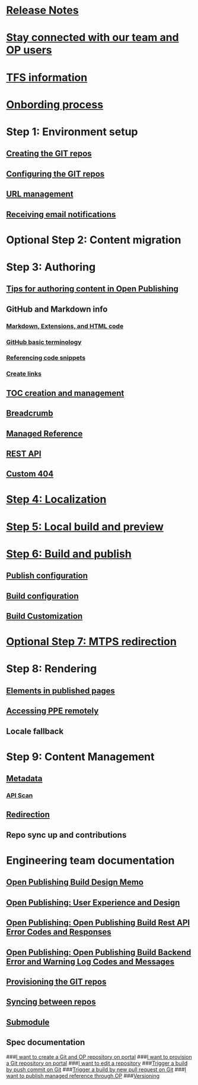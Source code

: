 # [Release Notes](ReleaseNotes.md)
# [Stay connected with our team and OP users](connect.md)
# [TFS information](TFS.md)
# [Onbording process](Onboarding-steps.md)


# Step 1: Environment setup
## [Creating the GIT repos](partnerdocs/repo-creation.md)
## [Configuring the GIT repos](partnerdocs/repo-config.md)
## [URL management](partnerdocs/URL-management.md)
## [Receiving email notifications](partnerdocs/receiving-email-notifications.md)

# Optional Step 2: Content migration

# Step 3: Authoring
## [Tips for authoring content in Open Publishing](partnerdocs/authoring.md) 

## GitHub and Markdown info
### [Markdown, Extensions, and HTML code](partnerdocs/GFM.md)
### [GitHub basic terminology](partnerdocs/GitHub-terminology.md)
### [Referencing code snippets](partnerdocs/codesnippets.md)
### [Create links](partnerdocs/Create-links-in-OPS.md)

## [TOC creation and management](partnerdocs/TOC-management.md)
## [Breadcrumb](partnerdocs/breadcrumb.md)
## [Managed Reference](partnerdocs/managed-reference.md)
## [REST API](partnerdocs/REST_API_Support.md)
## [Custom 404](404.md)

# [Step 4: Localization](partnerdocs/localization.md)

# [Step 5: Local build and preview](partnerdocs/local-build-and-preview.md)

# [Step 6: Build and publish](partnerdocs/publish.md)
## [Publish configuration](partnerdocs/publish-configuration.md)
## [Build configuration](partnerdocs/build-configuration.md)
## [Build Customization](partnerdocs/build-customization.md)

# [Optional Step 7: MTPS redirection](partnerdocs/paveover-MTPS-content.md)

# Step 8: Rendering
## [Elements in published pages](partnerdocs/publishedpages.md)
## [Accessing PPE remotely](partnerdocs/access-PPE-remotely.md)
## Locale fallback 

# Step 9: Content Management
## [Metadata](partnerdocs/metadata.md)
### [API Scan](partnerdocs/apiscan.md)

## [Redirection](partnerdocs/OPredirection.md)

## Repo sync up and contributions

# Engineering team documentation
## [Open Publishing Build Design Memo](engdocs/open_publish_design.md)
## [Open Publishing: User Experience and Design](engdocs/open_publish_uxad.md)
## [Open Publishing: Open Publishing Build Rest API Error Codes and Responses](engdocs/open_publish_build_rest_api_error_codes_responses.md)
## [Open Publishing: Open Publishing Build Backend Error and Warning Log Codes and Messages](engdocs/open_publish_build_backend_error_and_warning_log_codes_and_messages.md)
## [Provisioning the GIT repos](engdocs/repo-provision.md)
## [Syncing between repos](engdocs/syncing-repos.md)
## [Submodule](engdocs/submodule.md)


## Spec documentation
###[I want to create a Git and OP repository on portal](specdocs/NewRepo.md)
###[I want to provision a Git repository on portal](specdocs/ProvisionRepo.md)
###[I want to edit a repository](specdocs/UpdateDocset.md)
###[Trigger a build by push commit on Git](specdocs/TriggerByPush.md)
###[Trigger a build by new pull request on Git](specdocs/TriggerByPullRequest.md)
###[I want to publish managed reference through OP](specdocs/PublishReference.md)
###[Versioning](specdocs/versioning.md)

